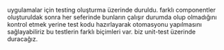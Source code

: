 uygulamalar için testing oluşturma üzerinde duruldu.
farklı componentler oluşturuldak sonra her seferinde bunların çalışır durumda olup olmadığını kontrol etmek yerine test kodu hazırlayarak
otomasyonu yapılmasını sağlayabiliriz
bu testlerin farklı biçimleri var. biz unit-test üzerinde duracağız.
